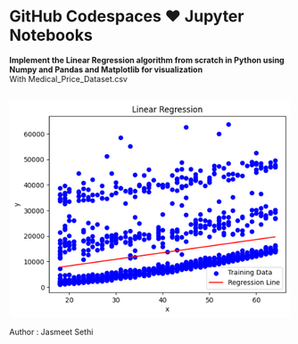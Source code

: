 # GitHub Codespaces ♥️ Jupyter Notebooks
**Implement the Linear Regression algorithm from scratch in Python using Numpy and Pandas and Matplotlib for visualization**
<br>
With Medical_Price_Dataset.csv <br>
<br>

![plot](./data/download.png)

Author : Jasmeet Sethi
